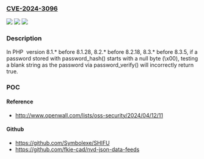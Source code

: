 ### [CVE-2024-3096](https://cve.mitre.org/cgi-bin/cvename.cgi?name=CVE-2024-3096)
![](https://img.shields.io/static/v1?label=Product&message=PHP&color=blue)
![](https://img.shields.io/static/v1?label=Version&message=n%2Fa&color=blue)
![](https://img.shields.io/static/v1?label=Vulnerability&message=CWE-20%20Improper%20Input%20Validation&color=brighgreen)

### Description

In PHP  version 8.1.* before 8.1.28, 8.2.* before 8.2.18, 8.3.* before 8.3.5, if a password stored with password_hash() starts with a null byte (\x00), testing a blank string as the password via password_verify() will incorrectly return true.

### POC

#### Reference
- http://www.openwall.com/lists/oss-security/2024/04/12/11

#### Github
- https://github.com/Symbolexe/SHIFU
- https://github.com/fkie-cad/nvd-json-data-feeds

